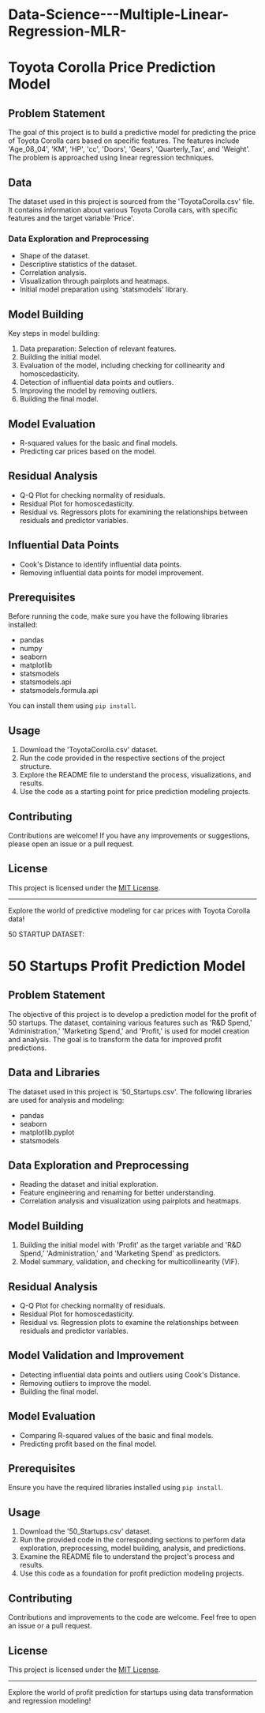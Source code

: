 # Data-Science---Multiple-Linear-Regression-MLR-
# Toyota Corolla Price Prediction Model

## Problem Statement

The goal of this project is to build a predictive model for predicting the price of Toyota Corolla cars based on specific features. The features include 'Age_08_04', 'KM', 'HP', 'cc', 'Doors', 'Gears', 'Quarterly_Tax', and 'Weight'. The problem is approached using linear regression techniques.

## Data

The dataset used in this project is sourced from the 'ToyotaCorolla.csv' file. It contains information about various Toyota Corolla cars, with specific features and the target variable 'Price'.

### Data Exploration and Preprocessing

- Shape of the dataset.
- Descriptive statistics of the dataset.
- Correlation analysis.
- Visualization through pairplots and heatmaps.
- Initial model preparation using 'statsmodels' library.

## Model Building

Key steps in model building:

1. Data preparation: Selection of relevant features.
2. Building the initial model.
3. Evaluation of the model, including checking for collinearity and homoscedasticity.
4. Detection of influential data points and outliers.
5. Improving the model by removing outliers.
6. Building the final model.

## Model Evaluation

- R-squared values for the basic and final models.
- Predicting car prices based on the model.

## Residual Analysis

- Q-Q Plot for checking normality of residuals.
- Residual Plot for homoscedasticity.
- Residual vs. Regressors plots for examining the relationships between residuals and predictor variables.

## Influential Data Points

- Cook's Distance to identify influential data points.
- Removing influential data points for model improvement.

## Prerequisites

Before running the code, make sure you have the following libraries installed:

- pandas
- numpy
- seaborn
- matplotlib
- statsmodels
- statsmodels.api
- statsmodels.formula.api

You can install them using `pip install`.

## Usage

1. Download the 'ToyotaCorolla.csv' dataset.
2. Run the code provided in the respective sections of the project structure.
3. Explore the README file to understand the process, visualizations, and results.
4. Use the code as a starting point for price prediction modeling projects.

## Contributing

Contributions are welcome! If you have any improvements or suggestions, please open an issue or a pull request.

## License

This project is licensed under the [MIT License](LICENSE).

---

Explore the world of predictive modeling for car prices with Toyota Corolla data!

50 STARTUP DATASET:
# 50 Startups Profit Prediction Model

## Problem Statement

The objective of this project is to develop a prediction model for the profit of 50 startups. The dataset, containing various features such as 'R&D Spend,' 'Administration,' 'Marketing Spend,' and 'Profit,' is used for model creation and analysis. The goal is to transform the data for improved profit predictions.

## Data and Libraries

The dataset used in this project is '50_Startups.csv'. The following libraries are used for analysis and modeling:

- pandas
- seaborn
- matplotlib.pyplot
- statsmodels

## Data Exploration and Preprocessing

- Reading the dataset and initial exploration.
- Feature engineering and renaming for better understanding.
- Correlation analysis and visualization using pairplots and heatmaps.

## Model Building

1. Building the initial model with 'Profit' as the target variable and 'R&D Spend,' 'Administration,' and 'Marketing Spend' as predictors.
2. Model summary, validation, and checking for multicollinearity (VIF).

## Residual Analysis

- Q-Q Plot for checking normality of residuals.
- Residual Plot for homoscedasticity.
- Residual vs. Regression plots to examine the relationships between residuals and predictor variables.

## Model Validation and Improvement

- Detecting influential data points and outliers using Cook's Distance.
- Removing outliers to improve the model.
- Building the final model.

## Model Evaluation

- Comparing R-squared values of the basic and final models.
- Predicting profit based on the final model.

## Prerequisites

Ensure you have the required libraries installed using `pip install`.

## Usage

1. Download the '50_Startups.csv' dataset.
2. Run the provided code in the corresponding sections to perform data exploration, preprocessing, model building, analysis, and predictions.
3. Examine the README file to understand the project's process and results.
4. Use this code as a foundation for profit prediction modeling projects.

## Contributing

Contributions and improvements to the code are welcome. Feel free to open an issue or a pull request.

## License

This project is licensed under the [MIT License](LICENSE).

---

Explore the world of profit prediction for startups using data transformation and regression modeling!

